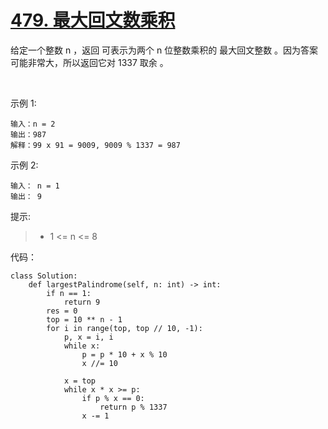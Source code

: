 # [479. 最大回文数乘积](https://leetcode-cn.com/problems/largest-palindrome-product/)

给定一个整数 n ，返回 可表示为两个 n 位整数乘积的 最大回文整数 。因为答案可能非常大，所以返回它对 1337 取余 。

 

示例 1:
```
输入：n = 2
输出：987
解释：99 x 91 = 9009, 9009 % 1337 = 987
```
示例 2:
```
输入： n = 1
输出： 9
```

提示:

>- 1 <= n <= 8

代码：
```python3
class Solution:
    def largestPalindrome(self, n: int) -> int:
        if n == 1:
            return 9
        res = 0
        top = 10 ** n - 1
        for i in range(top, top // 10, -1):
            p, x = i, i
            while x:
                p = p * 10 + x % 10
                x //= 10
            
            x = top
            while x * x >= p:
                if p % x == 0:
                    return p % 1337
                x -= 1
```